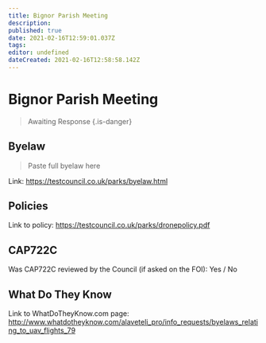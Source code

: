 ```yaml
---
title: Bignor Parish Meeting
description: 
published: true
date: 2021-02-16T12:59:01.037Z
tags: 
editor: undefined
dateCreated: 2021-02-16T12:58:58.142Z
---
```


# Bignor Parish Meeting
>  Awaiting Response
> {.is-danger}

## Byelaw
> Paste full byelaw here

Link:
https://testcouncil.co.uk/parks/byelaw.html

## Policies
Link to policy:
https://testcouncil.co.uk/parks/dronepolicy.pdf

## CAP722C

Was CAP722C reviewed by the Council (if asked on the FOI): Yes / No

## What Do They Know

Link to WhatDoTheyKnow.com page:
http://www.whatdotheyknow.com/alaveteli_pro/info_requests/byelaws_relating_to_uav_flights_79


